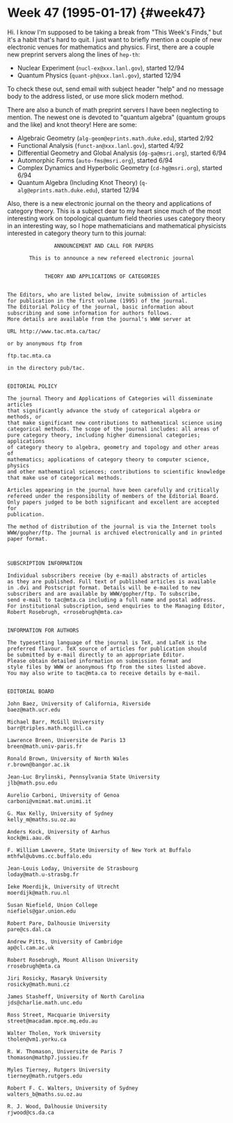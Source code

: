 # Week 47 (1995-01-17) {#week47}

Hi. I know I'm supposed to be taking a break from "This Week's
Finds," but it's a habit that's hard to quit. I just want to briefly
mention a couple of new electronic venues for mathematics and physics.
First, there are a couple new preprint servers along the lines of
`hep-th`:

- Nuclear Experiment (`nucl-ex@xxx.lanl.gov`), started 12/94 
- Quantum Physics (`quant-ph@xxx.lanl.gov`), started 12/94 

To check these out, send email with subject header "help" and no
message body to the address listed, or use more slick modern method.

There are also a bunch of math preprint servers I have been neglecting
to mention. The newest one is devoted to "quantum algebra" (quantum
groups and the like) and knot theory! Here are some:

- Algebraic Geometry (`alg-geom@eprints.math.duke.edu`), started 2/92 
- Functional Analysis (`funct-an@xxx.lanl.gov`), started 4/92
- Differential Geometry and Global Analysis (`dg-ga@msri.org`), started 6/94 
- Automorphic Forms (`auto-fms@msri.org`), started 6/94 
- Complex Dynamics and Hyperbolic Geometry (`cd-hg@msri.org`), started 6/94 
- Quantum Algebra (Including Knot Theory) (`q-alg@eprints.math.duke.edu`), started 12/94 

Also, there is a new electronic journal on the theory and applications
of category theory. This is a subject dear to my heart since much of the
most interesting work on topological quantum field theories uses
category theory in an interesting way, so I hope mathematicians and
mathematical physicists interested in category theory turn to this
journal:

                   ANNOUNCEMENT AND CALL FOR PAPERS
     
           This is to announce a new refereed electronic journal
     
     
                THEORY AND APPLICATIONS OF CATEGORIES
     
     
    The Editors, who are listed below, invite submission of articles 
    for publication in the first volume (1995) of the journal.   
    The Editorial Policy of the journal, basic information about 
    subscribing and some information for authors follows. 
    More details are available from the journal's WWW server at
     
    URL http://www.tac.mta.ca/tac/
     
    or by anonymous ftp from
     
    ftp.tac.mta.ca
     
    in the directory pub/tac.
     
     
    EDITORIAL POLICY
     
    The journal Theory and Applications of Categories will disseminate articles 
    that significantly advance the study of categorical algebra or methods, or 
    that make significant new contributions to mathematical science using 
    categorical methods. The scope of the journal includes: all areas of 
    pure category theory, including higher dimensional categories; applications 
    of category theory to algebra, geometry and topology and other areas of 
    mathematics; applications of category theory to computer science, physics 
    and other mathematical sciences; contributions to scientific knowledge 
    that make use of categorical methods.
     
    Articles appearing in the journal have been carefully and critically 
    refereed under the responsibility of members of the Editorial Board.
    Only papers judged to be both significant and excellent are accepted for 
    publication. 
     
    The method of distribution of the journal is via the Internet tools 
    WWW/gopher/ftp. The journal is archived electronically and in printed 
    paper format. 
     
     
     
    SUBSCRIPTION INFORMATION
     
    Individual subscribers receive (by e-mail) abstracts of articles 
    as they are published. Full text of published articles is available 
    in .dvi and Postscript format. Details will be e-mailed to new 
    subscribers and are available by WWW/gopher/ftp. To subscribe, 
    send e-mail to tac@mta.ca including a full name and postal address. 
    For institutional subscription, send enquiries to the Managing Editor, 
    Robert Rosebrugh, <rrosebrugh@mta.ca>
     
     
    INFORMATION FOR AUTHORS
     
    The typesetting language of the journal is TeX, and LaTeX is the 
    preferred flavour. TeX source of articles for publication should 
    be submitted by e-mail directly to an appropriate Editor. 
    Please obtain detailed information on submission format and 
    style files by WWW or anonymous ftp from the sites listed above.
    You may also write to tac@mta.ca to receive details by e-mail.
     
     
    EDITORIAL BOARD
     
    John Baez, University of California, Riverside
    baez@math.ucr.edu
     
    Michael Barr, McGill University
    barr@triples.math.mcgill.ca
     
    Lawrence Breen, Universite de Paris 13
    breen@math.univ-paris.fr
     
    Ronald Brown, University of North Wales 
    r.brown@bangor.ac.ik
     
    Jean-Luc Brylinski, Pennsylvania State University
    jlb@math.psu.edu
     
    Aurelio Carboni, University of Genoa
    carboni@vmimat.mat.unimi.it
     
    G. Max Kelly, University of Sydney
    kelly_m@maths.su.oz.au
     
    Anders Kock, University of Aarhus
    kock@mi.aau.dk
     
    F. William Lawvere, State University of New York at Buffalo
    mthfwl@ubvms.cc.buffalo.edu
     
    Jean-Louis Loday, Universite de Strasbourg
    loday@math.u-strasbg.fr
     
    Ieke Moerdijk, University of Utrecht
    moerdijk@math.ruu.nl
     
    Susan Niefield, Union College
    niefiels@gar.union.edu
     
    Robert Pare, Dalhousie University
    pare@cs.dal.ca
     
    Andrew Pitts, University of Cambridge
    ap@cl.cam.ac.uk
     
    Robert Rosebrugh, Mount Allison University
    rrosebrugh@mta.ca
     
    Jiri Rosicky, Masaryk University
    rosicky@math.muni.cz
     
    James Stasheff, University of North Carolina
    jds@charlie.math.unc.edu
     
    Ross Street, Macquarie University 
    street@macadam.mpce.mq.edu.au
     
    Walter Tholen, York University
    tholen@vm1.yorku.ca
     
    R. W. Thomason, Universite de Paris 7
    thomason@mathp7.jussieu.fr
     
    Myles Tierney, Rutgers University
    tierney@math.rutgers.edu
     
    Robert F. C. Walters, University of Sydney
    walters_b@maths.su.oz.au
     
    R. J. Wood, Dalhousie University
    rjwood@cs.da.ca
